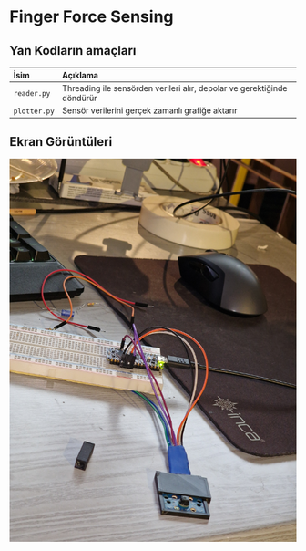 
# Finger Force Sensing


## Yan Kodların amaçları

| İsim    | Açıklama                |
| :------- | :------------------------- |
| `reader.py` | Threading ile sensörden verileri alır, depolar ve gerektiğinde döndürür|
| `plotter.py` | Sensör verilerini gerçek zamanlı grafiğe aktarır|

## Ekran Görüntüleri

![Bağlantı](https://github.com/sezer-muhammed/finger-force-sending/blob/main/images/20220527_211603.jpg)

  